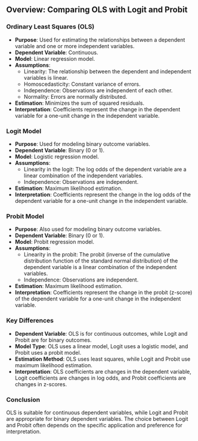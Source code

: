 ## Overview: Comparing OLS with Logit and Probit

### Ordinary Least Squares (OLS)
- **Purpose**: Used for estimating the relationships between a dependent variable and one or more independent variables.
- **Dependent Variable**: Continuous.
- **Model**: Linear regression model.
- **Assumptions**:
    - Linearity: The relationship between the dependent and independent variables is linear.
    - Homoscedasticity: Constant variance of errors.
    - Independence: Observations are independent of each other.
    - Normality: Errors are normally distributed.
- **Estimation**: Minimizes the sum of squared residuals.
- **Interpretation**: Coefficients represent the change in the dependent variable for a one-unit change in the independent variable.

### Logit Model
- **Purpose**: Used for modeling binary outcome variables.
- **Dependent Variable**: Binary (0 or 1).
- **Model**: Logistic regression model.
- **Assumptions**:
    - Linearity in the logit: The log odds of the dependent variable are a linear combination of the independent variables.
    - Independence: Observations are independent.
- **Estimation**: Maximum likelihood estimation.
- **Interpretation**: Coefficients represent the change in the log odds of the dependent variable for a one-unit change in the independent variable.

### Probit Model
- **Purpose**: Also used for modeling binary outcome variables.
- **Dependent Variable**: Binary (0 or 1).
- **Model**: Probit regression model.
- **Assumptions**:
    - Linearity in the probit: The probit (inverse of the cumulative distribution function of the standard normal distribution) of the dependent variable is a linear combination of the independent variables.
    - Independence: Observations are independent.
- **Estimation**: Maximum likelihood estimation.
- **Interpretation**: Coefficients represent the change in the probit (z-score) of the dependent variable for a one-unit change in the independent variable.

### Key Differences
- **Dependent Variable**: OLS is for continuous outcomes, while Logit and Probit are for binary outcomes.
- **Model Type**: OLS uses a linear model, Logit uses a logistic model, and Probit uses a probit model.
- **Estimation Method**: OLS uses least squares, while Logit and Probit use maximum likelihood estimation.
- **Interpretation**: OLS coefficients are changes in the dependent variable, Logit coefficients are changes in log odds, and Probit coefficients are changes in z-scores.

### Conclusion
OLS is suitable for continuous dependent variables, while Logit and Probit are appropriate for binary dependent variables. The choice between Logit and Probit often depends on the specific application and preference for interpretation.
